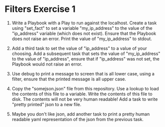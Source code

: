 # Filters Exercise 1

1. Write a Playbook with a Play to run against the localhost. Create a task using "set_fact" to set a variable "my_ip_address" to the value of the "ip_address" variable (which does not exist). Ensure that the Playbook does not raise an error. Print the value of "my_ip_address" to stdout.

2. Add a third task to set the value of "ip_address" to a value of your choosing. Add a subsequent task that sets the value of "my_ip_address" to the value of "ip_address", ensure that if "ip_address" was not set, the Playbook would not raise an error.

3. Use debug to print a message to screen that is all lower case, using a filter, ensure that the printed message is all upper case.

4. Copy the "somejson.json" file from this repository. Use a lookup to load the contents of this file to a variable. Write the contents of this file to disk. The contents will not be very human readable! Add a task to write "pretty printed" json to a new file.

5. Maybe you don't like json, add another task to print a pretty human readable yaml representation of the json from the previous task.
